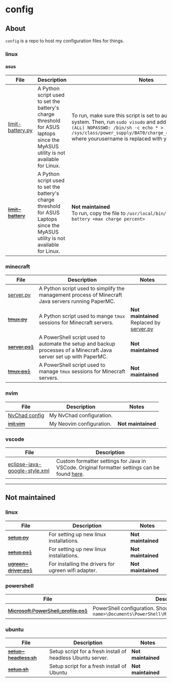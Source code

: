 # config

## About

`config` is a repo to host my configuration files for things.

### linux

#### asus

| File                                                                                                      | Description                                                                                                                      | Notes                                                                                                              |
| --------------------------------------------------------------------------------------------------------- | -------------------------------------------------------------------------------------------------------------------------------- | ------------------------------------------------------------------------------------------------------------------ |
| [limit-battery.py](https://raw.githubusercontent.com/megabyte6/config/main/linux/asus/limit-battery.py) | A Python script used to set the battery's charge threshold for ASUS laptops since the MyASUS utility is not available for Linux. | To run, make sure this script is set to auto-run with the system. Then, run `sudo visudo` and add `yourusername ALL=(ALL) NOPASSWD: /bin/sh -c echo * > /sys/class/power_supply/BAT0/charge_control_end_threshold` where yourusername is replaced with your username.
| ~~[limit-battery](https://raw.githubusercontent.com/megabyte6/config/main/archive/linux/asus/limit-battery)~~ | A Python script used to set the battery's charge threshold for ASUS Laptops since the MyASUS utility is not available for Linux. | **Not maintained**<br>To run, copy the file to `/usr/local/bin/` and run `sudo limit-battery <max charge percent>` |

### minecraft

| File                                                                                                   | Description                                                                                                         | Notes                                                                                                                      |
| ------------------------------------------------------------------------------------------------------ | ------------------------------------------------------------------------------------------------------------------- | -------------------------------------------------------------------------------------------------------------------------- |
| [server.py](https://raw.githubusercontent.com/megabyte6/config/main/minecraft/server.py)               | A Python script used to simplify the management process of Minecraft Java servers running PaperMC.                  |                                                                                                                            |
| ~~[tmux.py](https://raw.githubusercontent.com/megabyte6/config/main/archive/minecraft/tmux.py)~~       | A Python script used to mange `tmux` sessions for Minecraft servers.                                                | **Not maintained**<br>Replaced by [server.py](https://raw.githubusercontent.com/megabyte6/config/main/minecraft/server.py) |
| ~~[server.ps1](https://raw.githubusercontent.com/megabyte6/config/main/archive/minecraft/server.ps1)~~ | A PowerShell script used to automate the setup and backup processes of a Minecraft Java server set up with PaperMC. | **Not maintained**                                                                                                         |
| ~~[tmux.ps1](https://raw.githubusercontent.com/megabyte6/config/main/archive/minecraft/tmux.ps1)~~     | A PowerShell script used to manage `tmux` sessions for Minecraft servers.                                           | **Not maintained**                                                                                                         |

### nvim

| File                                                                                          | Description              | Notes              |
| --------------------------------------------------------------------------------------------- | ------------------------ | ------------------ |
| [NvChad config](https://github.com/megabyte6/config/blob/main/nvim/lua/custom)                | My NvChad configuration. |                    |
| ~~[init.vim](https://raw.githubusercontent.com/megabyte6/config/main/archive/nvim/init.vim)~~ | My Neovim configuration. | **Not maintained** |

### vscode

| File                                                                                                                          | Description                                                                                                                                                                                |
| ----------------------------------------------------------------------------------------------------------------------------- | ------------------------------------------------------------------------------------------------------------------------------------------------------------------------------------------ |
| [eclipse-java-google-style.xml](https://raw.githubusercontent.com/megabyte6/config/main/vscode/eclipse-java-google-style.xml) | Custom formatter settings for Java in VSCode. Original formatter settings can be found [here](https://raw.githubusercontent.com/google/styleguide/gh-pages/eclipse-java-google-style.xml). |

---

## Not maintained

### linux

| File                                                                                                             | Description                                         | Notes              |
| ---------------------------------------------------------------------------------------------------------------- | --------------------------------------------------- | ------------------ |
| ~~[setup.py](https://raw.githubusercontent.com/megabyte6/config/main/linux/setup.py)~~                           | For setting up new linux installations.             | **Not maintained** |
| ~~[setup.ps1](https://raw.githubusercontent.com/megabyte6/config/main/archive/linux/setup.ps1)~~                 | For setting up new linux installations.             | **Not maintained** |
| ~~[ugreen-driver.ps1](https://raw.githubusercontent.com/megabyte6/config/main/archive/linux/ugreen-driver.ps1)~~ | For installing the drivers for ugreen wifi adapter. | **Not maintained** |

### powershell

| File                                                                                                                                                | Description                                                                                                                 | Notes              |
| --------------------------------------------------------------------------------------------------------------------------------------------------- | --------------------------------------------------------------------------------------------------------------------------- | ------------------ |
| ~~[Microsoft.PowerShell_profile.ps1](https://raw.githubusercontent.com/megabyte6/config/main/archive/powershell/Microsoft.PowerShell_profile.ps1)~~ | PowerShell configuration. Should be located at `C:\Users\<user name>\Documents\PowerShell\Microsoft.PowerShell_profile.ps1` | **Not maintained** |

### ubuntu

| File                                                                                                              | Description                                                 | Notes              |
| ----------------------------------------------------------------------------------------------------------------- | ----------------------------------------------------------- | ------------------ |
| ~~[setup-headless.sh](https://raw.githubusercontent.com/megabyte6/config/main/archive/ubuntu/setup-headless.sh)~~ | Setup script for a fresh install of headless Ubuntu server. | **Not maintained** |
| ~~[setup.sh](https://raw.githubusercontent.com/megabyte6/config/main/archive/ubuntu/setup.sh)~~                   | Setup script for a fresh install of Ubuntu                  | **Not maintained** |
